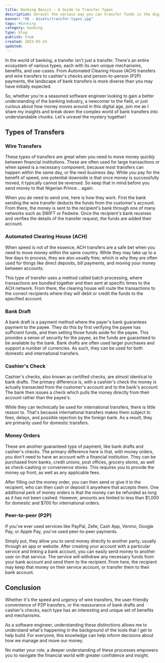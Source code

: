 ```yaml
---
title: Banking Basics - A Guide to Transfer Types
description: Unravel the various way you can transfer funds in the digital age and empower yourself with valuable financial knowledge.
banner: "06 - Assets/transfer-types.jpg"
tags: #banking
category: banking
type: blog
publish: true
created: 2023-05-24
updated: 
---
```


In the world of banking, a transfer isn't just a transfer. There's an entire ecosystem of various types, each with its own unique mechanisms, benefits, and use-cases. From Automated Clearing House (ACH) transfers and wire transfers to cashier's checks and person-to-person (P2P) payments, the landscape of bank transfers is more diverse than you may have initially expected.

So, whether you're a seasoned software engineer looking to gain a better understanding of the banking industry, a newcomer to the field, or just curious about how money moves around in this digital age, join me as I share my insights and break down the complex world of bank transfers into understandable chunks. Let's unravel the mystery together!

## Types of Transfers
### Wire Transfers
These types of transfers are great when you need to move money _quickly_ between financial institutions. These are often used for large transactions or when speed is a necessary component, because most transfers can happen within the same day, or the next business day. While you pay for the benefit of speed, one potential downside is that once money is successfully moved, it typically cannot be reversed. So keep that in mind before you send money to that Nigerian Prince... again.

When you _do_ need to send one, here is how they work. First the bank sending the wire transfer deducts the funds from the customer's account. From there, the money is sent to the recipient's bank through one of many networks such as SWIFT or Fedwire. Once the recipient's bank receives and verifies the details of the transfer request, the funds are added their account.

### Automated Clearing House (ACH)
When speed is not of the essence, ACH transfers are a safe bet when you need to move money within the same country. While they may take up to a few days to process, they are also usually free; which is why they are often used for things like direct deposits, bill payments, and moving your money between accounts. 

This type of transfer uses a method called batch processing, where transactions are bundled together and then sent at specific times to the ACH network. From there, the clearing house will route the transactions to the correct recipients where they will debit or credit the funds to the specified account.

### Bank Draft
A bank draft is a payment method where the payer's bank guarantees payment to the payee. They do this by first verifying the payee has sufficient funds, and then setting those funds aside for the payee. This provides a sense of security for the payee, as the funds are guaranteed to be available by the bank. Bank drafts are often used larger purchases and support a number of currencies. As such, they can be used for both domestic and international transfers. 

### Cashier's Check
Cashier's checks, also known as certified checks, are almost identical to bank drafts. The primary difference is, with a cashier's check the money is actually transacted from the customer's account and to the bank's account. The bank then issues a check which pulls the money directly from their account rather than the payee's. 

While they can technically be used for international transfers, there is little reason to. That's because international transfers makes them subject to fees, delays, and possible rejection by the foreign bank. As a result, they are primarily used for domestic transfers.

### Money Orders

These are another guaranteed type of payment, like bank drafts and cashier's checks. The primary difference here is that, with money orders, you don't need to have an account with a financial institution. They can be purchased from banks, credit unions, post offices, grocery stores, as well as check-cashing or convenience stores. This requires you to provide the money up front, as well as any applicable fees.

After filling out the money order, you can then send or give it to the recipient, who can then cash or deposit it anywhere that accepts them. One additional perk of money orders is that the money can be refunded as long as it has not been cashed. However, amounts are limited to less than $1,000 for domestic and $700 for international orders.

### Peer-to-peer (P2P)

If you've ever used services like PayPal, Zelle, Cash App, Venmo, Google Pay, or Apple Pay, you've used peer-to-peer payments.

Simply put, they allow you to send money directly to another party, usually through an app or website. After creating your account with a particular service and linking a bank account, you can easily send money to another user on that service. The service will withdraw any necessary funds from your bank account and send them to the recipient. From here, the recipient may keep that money on their service account, or transfer them to their bank account. 

## Conclusion
Whether it's the speed and urgency of wire transfers, the user-friendly convenience of P2P transfers, or the reassurance of bank drafts and cashier's checks, each type has an interesting and unique set of benefits and mechanisms. 

As a software engineer, understanding these distinctions allows me to understand what's happening in the background of the tools that I get to help build. For everyone, this knowledge can help inform decisions about how we manage and move our money. 

No matter your role, a deeper understanding of these processes empowers you to navigate the financial world with greater confidence and insight.